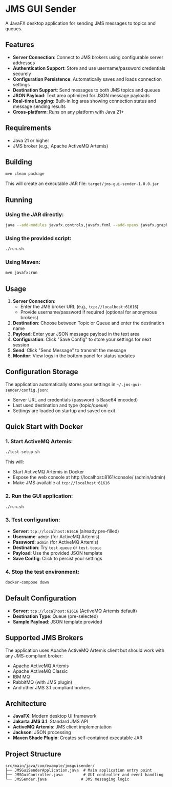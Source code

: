 # JMS GUI Sender

A JavaFX desktop application for sending JMS messages to topics and queues.

## Features

- **Server Connection**: Connect to JMS brokers using configurable server addresses
- **Authentication Support**: Store and use username/password credentials securely
- **Configuration Persistence**: Automatically saves and loads connection settings
- **Destination Support**: Send messages to both JMS topics and queues
- **JSON Payload**: Text area optimized for JSON message payloads
- **Real-time Logging**: Built-in log area showing connection status and message sending results
- **Cross-platform**: Runs on any platform with Java 21+

## Requirements

- Java 21 or higher
- JMS broker (e.g., Apache ActiveMQ Artemis)

## Building

```bash
mvn clean package
```

This will create an executable JAR file: `target/jms-gui-sender-1.0.0.jar`

## Running

### Using the JAR directly:
```bash
java --add-modules javafx.controls,javafx.fxml --add-opens javafx.graphics/com.sun.javafx.application=ALL-UNNAMED -jar target/jms-gui-sender-1.0.0.jar
```

### Using the provided script:
```bash
./run.sh
```

### Using Maven:
```bash
mvn javafx:run
```

## Usage

1. **Server Connection**: 
   - Enter the JMS broker URL (e.g., `tcp://localhost:61616`)
   - Provide username/password if required (optional for anonymous brokers)
2. **Destination**: Choose between Topic or Queue and enter the destination name
3. **Payload**: Enter your JSON message payload in the text area
4. **Configuration**: Click "Save Config" to store your settings for next session
5. **Send**: Click "Send Message" to transmit the message
6. **Monitor**: View logs in the bottom panel for status updates

## Configuration Storage

The application automatically stores your settings in `~/.jms-gui-sender/config.json`:
- Server URL and credentials (password is Base64 encoded)
- Last used destination and type (topic/queue)
- Settings are loaded on startup and saved on exit

## Quick Start with Docker

### 1. Start ActiveMQ Artemis:
```bash
./test-setup.sh
```

This will:
- Start ActiveMQ Artemis in Docker
- Expose the web console at http://localhost:8161/console/ (admin/admin)
- Make JMS available at `tcp://localhost:61616`

### 2. Run the GUI application:
```bash
./run.sh
```

### 3. Test configuration:
- **Server**: `tcp://localhost:61616` (already pre-filled)
- **Username**: `admin` (for ActiveMQ Artemis)
- **Password**: `admin` (for ActiveMQ Artemis)
- **Destination**: Try `test.queue` or `test.topic`
- **Payload**: Use the provided JSON template
- **Save Config**: Click to persist your settings

### 4. Stop the test environment:
```bash
docker-compose down
```

## Default Configuration

- **Server**: `tcp://localhost:61616` (ActiveMQ Artemis default)
- **Destination Type**: Queue (pre-selected)
- **Sample Payload**: JSON template provided

## Supported JMS Brokers

The application uses Apache ActiveMQ Artemis client but should work with any JMS-compliant broker:

- Apache ActiveMQ Artemis
- Apache ActiveMQ Classic  
- IBM MQ
- RabbitMQ (with JMS plugin)
- And other JMS 3.1 compliant brokers

## Architecture

- **JavaFX**: Modern desktop UI framework
- **Jakarta JMS 3.1**: Standard JMS API
- **ActiveMQ Artemis**: JMS client implementation
- **Jackson**: JSON processing
- **Maven Shade Plugin**: Creates self-contained executable JAR

## Project Structure

```
src/main/java/com/example/jmsguisender/
├── JMSGuiSenderApplication.java  # Main application entry point
├── JMSGuiController.java         # GUI controller and event handling
└── JMSSender.java               # JMS messaging logic
```